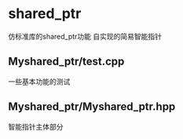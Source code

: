 # shared_ptr
仿标准库的shared_ptr功能 自实现的简易智能指针
## Myshared_ptr/test.cpp
一些基本功能的测试
## Myshared_ptr/Myshared_ptr.hpp
智能指针主体部分



